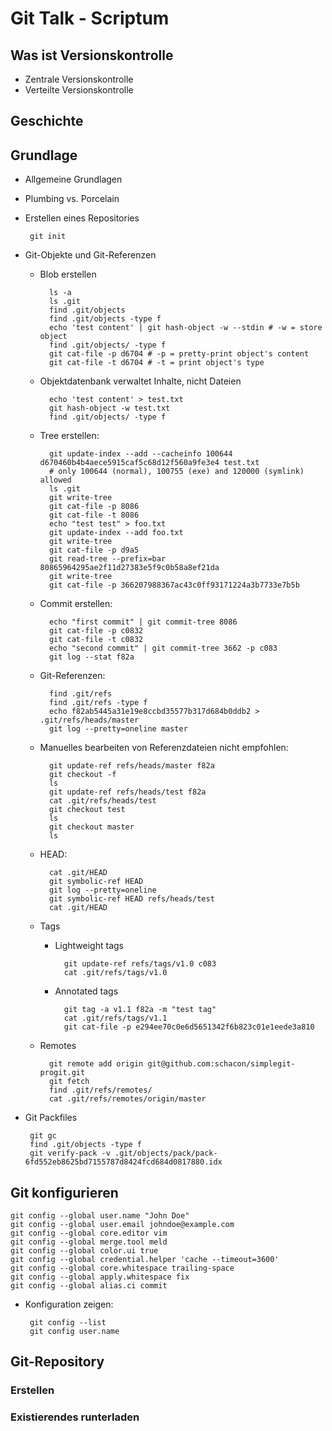 # Git Talk - Scriptum
## Was ist Versionskontrolle
 * Zentrale Versionskontrolle
 * Verteilte Versionskontrolle
## Geschichte
## Grundlage
 * Allgemeine Grundlagen
 * Plumbing vs. Porcelain
 * Erstellen eines Repositories
  
        git init

 * Git-Objekte und Git-Referenzen
    + Blob erstellen

            ls -a
            ls .git
            find .git/objects
            find .git/objects -type f
            echo 'test content' | git hash-object -w --stdin # -w = store object
            find .git/objects/ -type f
            git cat-file -p d6704 # -p = pretty-print object's content
            git cat-file -t d6704 # -t = print object's type

    + Objektdatenbank verwaltet Inhalte, nicht Dateien
 
            echo 'test content' > test.txt
            git hash-object -w test.txt
            find .git/objects/ -type f

    + Tree erstellen:

            git update-index --add --cacheinfo 100644 d670460b4b4aece5915caf5c68d12f560a9fe3e4 test.txt
            # only 100644 (normal), 100755 (exe) and 120000 (symlink) allowed
            ls .git
            git write-tree
            git cat-file -p 8086
            git cat-file -t 8086
            echo "test test" > foo.txt
            git update-index --add foo.txt
            git write-tree
            git cat-file -p d9a5
            git read-tree --prefix=bar 80865964295ae2f11d27383e5f9c0b58a8ef21da
            git write-tree
            git cat-file -p 366207988367ac43c0ff93171224a3b7733e7b5b

    + Commit erstellen:

            echo "first commit" | git commit-tree 8086
            git cat-file -p c0832
            git cat-file -t c0832
            echo "second commit" | git commit-tree 3662 -p c083
            git log --stat f82a

    + Git-Referenzen:

            find .git/refs
            find .git/refs -type f
            echo f82ab5445a31e19e8ccbd35577b317d684b0ddb2 > .git/refs/heads/master
            git log --pretty=oneline master

    + Manuelles bearbeiten von Referenzdateien nicht empfohlen:

            git update-ref refs/heads/master f82a
            git checkout -f
            ls
            git update-ref refs/heads/test f82a
            cat .git/refs/heads/test
            git checkout test
            ls
            git checkout master
            ls

    + HEAD:

            cat .git/HEAD
            git symbolic-ref HEAD
            git log --pretty=oneline
            git symbolic-ref HEAD refs/heads/test
            cat .git/HEAD
  
    + Tags
        - Lightweight tags

                git update-ref refs/tags/v1.0 c083
                cat .git/refs/tags/v1.0

        - Annotated tags

                git tag -a v1.1 f82a -m "test tag"
                cat .git/refs/tags/v1.1
                git cat-file -p e294ee70c0e6d5651342f6b823c01e1eede3a810

    + Remotes

            git remote add origin git@github.com:schacon/simplegit-progit.git
            git fetch
            find .git/refs/remotes/
            cat .git/refs/remotes/origin/master
 
 * Git Packfiles

        git gc
        find .git/objects -type f
        git verify-pack -v .git/objects/pack/pack-6fd552eb8625bd7155787d8424fcd684d0817880.idx

## Git konfigurieren

    git config --global user.name "John Doe"
    git config --global user.email johndoe@example.com
    git config --global core.editor vim
    git config --global merge.tool meld
    git config --global color.ui true
    git config --global credential.helper 'cache --timeout=3600'
    git config --global core.whitespace trailing-space
    git config --global apply.whitespace fix
    git config --global alias.ci commit

 * Konfiguration zeigen:

        git config --list
        git config user.name

## Git-Repository
### Erstellen
### Existierendes runterladen
